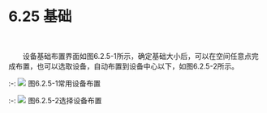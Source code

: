 #  6.25 基础
<br/>

&emsp;&emsp;设备基础布置界面如图6.2.5\-1所示，确定基础大小后，可以在空间任意点完成布置，也可以选取设备，自动布置到设备中心以下，如图6.2.5\-2所示。
<br/>

:-: ![](images/272.png)
图6.2.5\-1常用设备布置
<br/>

:-: ![](images/273.png)
图6.2.5\-2选择设备布置
<br/>
